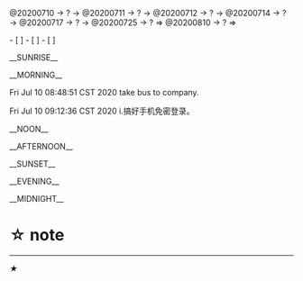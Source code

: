 <link rel="stylesheet"  type="text/css" href="x-activity.css"/>
<p class="todo">@20200710 → ? → @20200711 → ? → @20200712 → ? → @20200714 → ? → @20200717 → ? → @20200725 → ? ⇒ @20200810 → ? ⇒ </p>
- [ ]  
- [ ]  
- [ ]  

<p class="tb">__SUNRISE__</p>
<p class="tb">__MORNING__</p>
<p class="ac">Fri Jul 10 08:48:51 CST 2020 take bus to company.</p>
<p class="ac">Fri Jul 10 09:12:36 CST 2020 i.搞好手机免密登录。</p>
<p class="tb">__NOON__</p>
<p class="tb">__AFTERNOON__</p>
<p class="tb">__SUNSET__</p>
<p class="tb">__EVENING__</p>
<p class="tb">__MIDNIGHT__</p>

# ☆ note   

- - -
_★_
